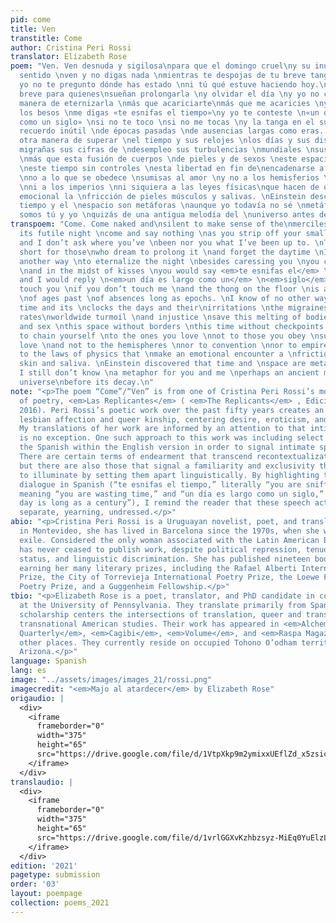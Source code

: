 ```yaml
---
pid: come
title: Ven
transtitle: Come
author: Cristina Peri Rossi
translator: Elizabeth Rose
poem: "Ven. Ven desnuda y sigilosa\npara que el domingo cruel\ny su inútil noche\ntengan
  sentido \nven y no digas nada \nmientras te despojas de tu breve tanga \nnegra y
  yo no te pregunto dónde has estado \nni tú qué estuve haciendo hoy.\nLa noche es
  breve para quienes\nsueñan prolongarla \ny olvidar el día \ny yo no conozco \notra
  manera de eternizarla \nmás que acariciarte\nmás que me acaricies \ny en medio de
  los besos \nme digas «te esnifas el tiempo»\ny yo te conteste \n«un día es largo
  como un siglo» \nsi no te toco \nsi no me tocas \ny la tanga en el suelo \nes un
  recuerdo inútil \nde épocas pasadas \nde ausencias largas como eras. \nNo conozco
  otra manera de superar \nel tiempo y sus relojes \nlos días y sus disgustos \nsus
  migrañas sus cifras de \ndesempleo sus turbulencias \nmundiales \nsus injusticias
  \nmás que esta fusión de cuerpos \nde pieles y de sexos \neste espacio sin fronteras
  \neste tiempo sin controles \nesta libertad en fin de\nencadenarse a lo que se ama
  \nno a lo que se obedece \nsumisas al amor \ny no a los hemisferios \nni a las convenciones
  \nni a los imperios \nni siquiera a las leyes físicas\nque hacen de un encuentro
  emocional la \nfricción de pieles músculos y salivas. \nEinstein descubrió que el
  tiempo y el \nespacio son metáforas \naunque yo todavía no sé \nmetáfora de qué
  somos tú y yo \nquizás de una antigua melodía del \nuniverso antes de su descomposición."
transpoem: "Come. Come naked and\nsilent to make sense of the\nmerciless Sunday \nand
  its futile night \ncome and say nothing \nas you strip off your small black\nthong
  and I don’t ask where you’ve \nbeen nor you what I’ve been up to. \nThe night is
  short for those\nwho dream to prolong it \nand forget the daytime \nI don’t know
  another way \nto eternalize the night \nbesides caressing you \nyou caressing me
  \nand in the midst of kisses \nyou would say <em>te esnifas el</em> \n<em>tiempo</em>
  and I would reply \n<em>un día es largo como un</em> \n<em>siglo</em> if I don’t
  touch you \nif you don’t touch me \nand the thong on the floor \nis a useless memory
  \nof ages past \nof absences long as epochs. \nI know of no other way \nto transcend
  time and its \nclocks the days and their\nirritations \nthe migraines and \nunemployment
  rates\nworldwide turmoil \nand injustice \nsave this melting of bodies \nof skin
  and sex \nthis space without borders \nthis time without checkpoints \nthis freedom
  to chain yourself \nto the ones you love \nnot to those you obey \nsubmissive to
  love \nand not to the hemispheres \nnor to convention \nnor to empires \nnor even
  to the laws of physics that \nmake an emotional encounter a \nfriction of muscles
  skin and saliva. \nEinstein discovered that time and \nspace are metaphors \nthough
  I still don’t know \na metaphor for you and me \nperhaps an ancient melody\nof the
  universe\nbefore its decay.\n"
note: "<p>The poem “Come”/“Ven” is from one of Cristina Peri Rossi’s most recent volumes
  of poetry, <em>Las Replicantes</em> ( <em>The Replicants</em> , Ediciones Cálamo,
  2016). Peri Rossi’s poetic work over the past fifty years creates an archive of
  lesbian affection and queer kinship, centering desire, eroticism, and intimacy.
  My translations of her work are informed by an attention to that intimacy, and “Come”/“Ven”
  is no exception. One such approach to this work was including select fragments of
  the Spanish within the English version in order to signal intimate speech acts.
  There are certain terms of endearment that transcend recontextualization in English,
  but there are also those that signal a familiarity and exclusivity that I choose
  to illuminate by setting them apart linguistically. By highlighting the lovers’
  dialogue in Spanish (“te esnifas el tiempo,” literally “you are sniffing time,”
  meaning “you are wasting time,” and “un día es largo como un siglo,” literally “a
  day is long as a century”), I remind the reader that these speech acts are exclusive,
  separate, yearning, undressed.</p>"
abio: "<p>Cristina Peri Rossi is a Uruguayan novelist, poet, and translator. Born
  in Montevideo, she has lived in Barcelona since the 1970s, when she went into political
  exile. Considered the only woman associated with the Latin American Boom, Peri Rossi
  has never ceased to publish work, despite political repression, tenuous immigration
  status, and linguistic discrimination. She has published nineteen books of poetry,
  earning her many literary prizes, including the Rafael Alberti International Poetry
  Prize, the City of Torrevieja International Poetry Prize, the Loewe Foundation International
  Poetry Prize, and a Guggenheim Fellowship.</p>"
tbio: "<p>Elizabeth Rose is a poet, translator, and PhD candidate in comparative literature
  at the University of Pennsylvania. They translate primarily from Spanish, and their
  scholarship centers the intersections of translation, queer and trans theory, and
  transnational American studies. Their work has appeared in <em>Alchemy</em>, <em>Tupelo
  Quarterly</em>, <em>Cagibi</em>, <em>Volume</em>, and <em>Raspa Magazine</em>, among
  other places. They currently reside on occupied Tohono O’odham territory, or Tucson,
  Arizona.</p>"
language: Spanish
lang: es
image: "../assets/images/images_21/rossi.png"
imagecredit: "<em>Majo al atardecer</em> by Elizabeth Rose"
origaudio: |
  <div>
    <iframe
      frameborder="0"
      width="375"
      height="65"
      src="https://drive.google.com/file/d/1VtpXkp9m2ymixxUEflZd_x5zsicbH4Sq/preview">
    </iframe>
  </div>
translaudio: |
  <div>
    <iframe
      frameborder="0"
      width="375"
      height="65"
      src="https://drive.google.com/file/d/1vrlGGXvKzhbzsyz-MiEq0YuElzLGw1eo/preview">
    </iframe>
  </div>
edition: '2021'
pagetype: submission
order: '03'
layout: poempage
collection: poems_2021
---
```

